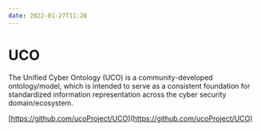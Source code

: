 ```yaml
---
date: 2022-01-27T11:28
---
```


# UCO

The Unified Cyber Ontology (UCO) is a community-developed ontology/model, which is intended to serve as a consistent foundation for standardized information representation across the cyber security domain/ecosystem.

[https://github.com/ucoProject/UCO](https://github.com/ucoProject/UCO)
